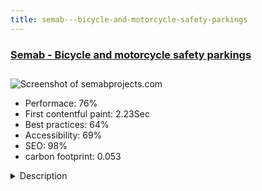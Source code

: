 ```yaml
---
title: semab---bicycle-and-motorcycle-safety-parkings
---
```


<div style="height: 3rem">
  <a href="http://www.semabprojects.com"><h3>Semab - Bicycle and motorcycle safety parkings</h3></a>
</div>
<img loading="lazy" src="/images/thumbs/semabprojects.com.jpg" alt="Screenshot of semabprojects.com" />
<ul>
  <li>Performace: 76%</li>
  <li>
    First contentful paint:
    2.23Sec
  </li>
  <li>Best practices: 64%</li>
  <li>Accessibility: 69%</li>
  <li>SEO: 98%</li>
  <li>carbon footprint: 0.053</li>
</ul>
<details>
  <summary>Description</summary>
  <p>Website for show the innovations parkings for bicycles of the company Semab. The company needs a website to show their products and explain all the news about the company.</p>
</details>


